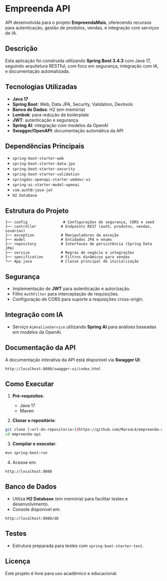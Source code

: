 
# Empreenda API

API desenvolvida para o projeto **EmpreendaMais**, oferecendo recursos para autenticação, gestão de produtos, vendas, e integração com serviços de IA.

## Descrição

Esta aplicação foi construída utilizando **Spring Boot 3.4.3** com Java 17, seguindo arquitetura RESTful, com foco em segurança, integração com IA, e documentação automatizada.

## Tecnologias Utilizadas

- **Java 17**
- **Spring Boot**: Web, Data JPA, Security, Validation, Devtools
- **Banco de Dados**: H2 (em memória)
- **Lombok**: para redução de boilerplate
- **JWT**: autenticação e segurança
- **Spring AI**: integração com modelos da OpenAI
- **Swagger/OpenAPI**: documentação automática da API

## Dependências Principais

- `spring-boot-starter-web`
- `spring-boot-starter-data-jpa`
- `spring-boot-starter-security`
- `spring-boot-starter-validation`
- `springdoc-openapi-starter-webmvc-ui`
- `spring-ai-starter-model-openai`
- `com.auth0:java-jwt`
- `H2 Database`

## Estrutura do Projeto

```
├── config                # Configurações de segurança, CORS e seed
├── controller           # Endpoints REST (auth, produtos, vendas, usuários)
├── exception            # Manipuladores de exceção
├── model                # Entidades JPA e enums
├── repository           # Interfaces de persistência (Spring Data JPA)
├── service              # Regras de negócio e integrações
├── specification        # Filtros dinâmicos para vendas
└── App.java             # Classe principal de inicialização
```

## Segurança

- Implementação de **JWT** para autenticação e autorização.
- Filtro `AuthFilter` para interceptação de requisições.
- Configuração de CORS para suporte a requisições cross-origin.

## Integração com IA

- Serviço `AiAnaliseService` utilizando **Spring AI** para análises baseadas em modelos da OpenAI.

## Documentação da API

A documentação interativa da API está disponível via **Swagger UI**:

```
http://localhost:8080/swagger-ui/index.html
```

## Como Executar

1. **Pré-requisitos**:
   - Java 17
   - Maven

2. **Clonar o repositório**:

```bash
git clone [<url-do-repositorio>](https://github.com/MarsoL4/empreenda-api)
cd empreenda-api
```

3. **Compilar e executar**:

```bash
mvn spring-boot:run
```

4. Acesse em:

```
http://localhost:8080
```

## Banco de Dados

- Utiliza **H2 Database** (em memória) para facilitar testes e desenvolvimento.
- Console disponível em:

```
http://localhost:8080/db
```

## Testes

- Estrutura preparada para testes com `spring-boot-starter-test`.

## Licença

Este projeto é livre para uso acadêmico e educacional.

